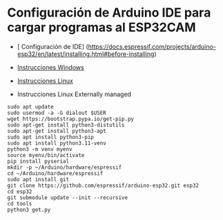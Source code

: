 # Configuración de Arduino IDE para cargar programas al ESP32CAM

- [ Configuración de IDE] (https://docs.espressif.com/projects/arduino-esp32/en/latest/installing.html#before-installing)

- [Instrucciones Windows](https://docs.espressif.com/projects/arduino-esp32/en/latest/installing.html#windows-manual-installation)

- [Instrucciones Linux](https://docs.espressif.com/projects/arduino-esp32/en/latest/installing.html#linux)

- Instrucciones Linux Externally managed

```
sudo apt update
sudo usermod -a -G dialout $USER
wget https://bootstrap.pypa.io/get-pip.py
sudo apt-get install python3-distutils
sudo apt-get install python3-apt
sudo apt install python3-pip
sudo apt install python3.11-venv
python3 -m venv myenv
source myenv/bin/activate
pip install pyserial
mkdir -p ~/Arduino/hardware/espressif
cd ~/Arduino/hardware/espressif
sudo apt install git
git clone https://github.com/espressif/arduino-esp32.git esp32
cd esp32
git submodule update --init --recursive
cd tools
python3 get.py
```